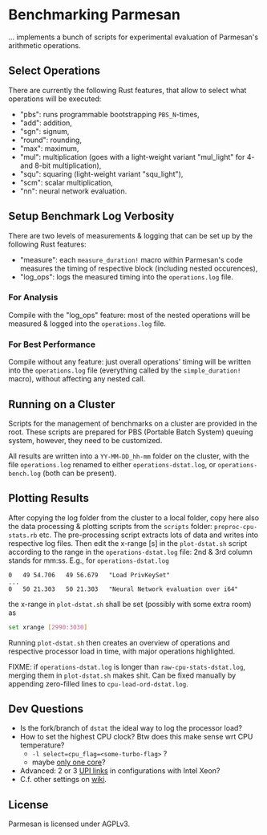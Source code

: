 
#   Benchmarking Parmesan

... implements a bunch of scripts for experimental evaluation of Parmesan's arithmetic operations.


## Select Operations

There are currently the following Rust features, that allow to select what operations will be executed:

  * "pbs": runs programmable bootstrapping `PBS_N`-times,
  * "add": addition,
  * "sgn": signum,
  * "round": rounding,
  * "max": maximum,
  * "mul": multiplication (goes with a light-weight variant "mul_light" for 4- and 8-bit multiplication),
  * "squ": squaring (light-weight variant "squ_light"),
  * "scm": scalar multiplication,
  * "nn": neural network evaluation.


## Setup Benchmark Log Verbosity

There are two levels of measurements & logging that can be set up by the following Rust features:

  * "measure": each `measure_duration!` macro within Parmesan's code measures the timing of respective block (including nested occurences),
  * "log_ops": logs the measured timing into the `operations.log` file.

### For Analysis

Compile with the "log_ops" feature: most of the nested operations will be measured & logged into the `operations.log` file.

### For Best Performance

Compile without any feature: just overall operations' timing will be written into the `operations.log` file (everything called by the `simple_duration!` macro), without affecting any nested call.


## Running on a Cluster

Scripts for the management of benchmarks on a cluster are provided in the root.
These scripts are prepared for PBS (Portable Batch System) queuing system, however, they need to be customized.

All results are written into a `YY-MM-DD_hh-mm` folder on the cluster, with the file `operations.log` renamed to either `operations-dstat.log`, or `operations-bench.log` (both can be present).


## Plotting Results

After copying the log folder from the cluster to a local folder, copy here also the data processing & plotting scripts from the `scripts` folder: `preproc-cpu-stats.rb` etc.
The pre-processing script extracts lots of data and writes into respective log files.
Then edit the x-range [s] in the `plot-dstat.sh` script according to the range in the `operations-dstat.log` file: 2nd & 3rd column stands for mm:ss.
E.g., for `operations-dstat.log`
```
0   49 54.706   49 56.679   "Load PrivKeySet"
...
0   50 21.303   50 21.303   "Neural Network evaluation over i64"
```
the x-range in `plot-dstat.sh` shall be set (possibly with some extra room) as
```bash
set xrange [2990:3030]
```
Running `plot-dstat.sh` then creates an overview of operations and respective processor load in time, with major operations highlighted.

FIXME: if `operations-dstat.log` is longer than `raw-cpu-stats-dstat.log`, merging them in `plot-dstat.sh` makes shit. Can be fixed manually by appending zero-filled lines to `cpu-load-ord-dstat.log`.


## Dev Questions

* Is the fork/branch of `dstat` the ideal way to log the processor load?
* How to set the highest CPU clock? Btw does this make sense wrt CPU temperature?
    * `-l select=cpu_flag=<some-turbo-flag>` ?
    * maybe [only one core](https://en.wikichip.org/wiki/intel/xeon_platinum/8280)?
* Advanced: 2 or 3 [UPI links](https://en.wikichip.org/wiki/intel/microarchitectures/cascade_lake) in configurations with Intel Xeon?
* C.f. other settings on [wiki](https://wiki.metacentrum.cz/wiki/About_scheduling_system).


## License

Parmesan is licensed under AGPLv3.
